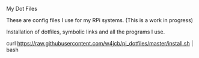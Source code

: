 My Dot Files 

These are config files I use for my RPi systems. (This is a work in progress)

Installation of dotfiles, symbolic links and all the programs I use.

curl https://raw.githubusercontent.com/w4jcb/pi_dotfiles/master/install.sh | bash


